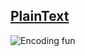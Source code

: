 ## [PlainText](https://www.youtube.com/watch?v=_mZBa3sqTrI)

![Encoding fun](slides/russianenvelope.jpg)
